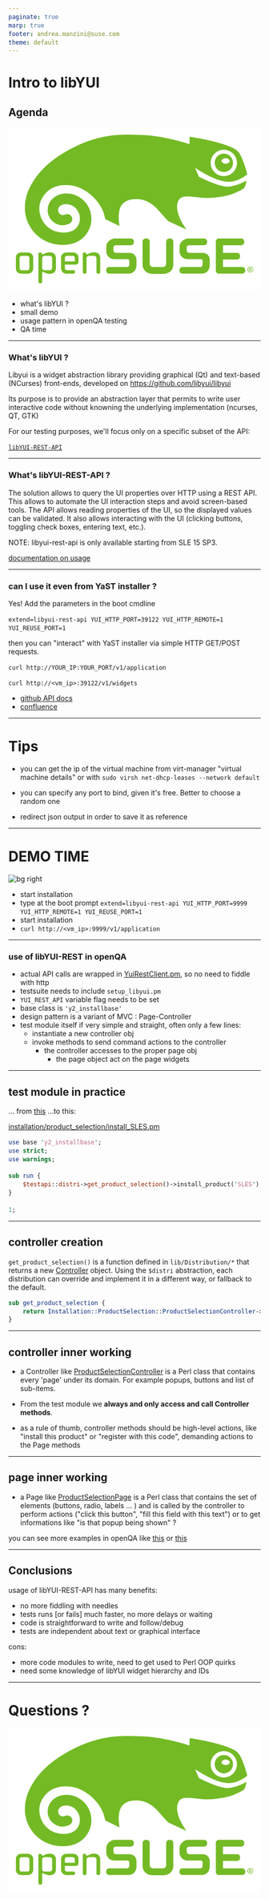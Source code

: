 ```yaml
---
paginate: true
marp: true
footer: andrea.manzini@suse.com
theme: default
---
```

# Intro to libYUI 

## Agenda

![bg left fit](img/opensuse-logo-color.svg)

- what's libYUI ?
- small demo
- usage pattern in openQA testing
- QA time

---
### What's libYUI ?

Libyui is a widget abstraction library providing graphical (Qt) and text-based (NCurses) front-ends, developed on https://github.com/libyui/libyui

Its purpose is to provide an abstraction layer that permits to write user interactive code without knowning the underlying implementation (ncurses, QT, GTK)

For our testing purposes, we'll focus only on a specific subset of the API: 

[`libYUI-REST-API`](https://github.com/libyui/libyui/tree/master/libyui-rest-api/doc)


---
### What's libYUI-REST-API ?

The solution allows to query the UI properties over HTTP using a REST API. This allows to automate the UI interaction steps and avoid screen-based tools. The API allows reading properties of the UI, so the displayed values can be validated. It also allows interacting with the UI (clicking buttons, toggling check boxes, entering text, etc.).

NOTE: libyui-rest-api is only available starting from SLE 15 SP3.

[documentation on usage](https://github.com/libyui/libyui/tree/master/libyui-rest-api/doc)

---
### can I use it even from YaST installer ?

Yes! Add the parameters in the boot cmdline

`extend=libyui-rest-api YUI_HTTP_PORT=39122 YUI_HTTP_REMOTE=1 YUI_REUSE_PORT=1`

then you can "interact" with YaST installer via simple HTTP GET/POST requests.

`curl http://YOUR_IP:YOUR_PORT/v1/application`

`curl http://<vm_ip>:39122/v1/widgets`


- [github API docs](https://github.com/libyui/libyui/blob/master/libyui-rest-api/doc/API_v1.md) 
- [confluence](https://confluence.suse.com/display/~jgwang/Hands-on+for+libyui+REST+API)


---
# Tips

- you can get the ip of the virtual machine from virt-manager "virtual machine details" 
or with `sudo virsh net-dhcp-leases --network default`

- you can specify any port to bind, given it's free. Better to choose a random one 

- redirect json output in order to save it as reference


---
# DEMO TIME

![bg right](img/cat_typing.gif)

- start installation
- type at the boot prompt `extend=libyui-rest-api YUI_HTTP_PORT=9999 YUI_HTTP_REMOTE=1 YUI_REUSE_PORT=1`
- start installation
- `curl http://<vm_ip>:9999/v1/application`


---
### use of libYUI-REST in openQA

- actual API calls are wrapped in [YuiRestClient.pm](https://github.com/os-autoinst/os-autoinst-distri-opensuse/blob/master/lib/YuiRestClient.pm), so no need to fiddle with http
- testsuite needs to include `setup_libyui.pm`
- `YUI_REST_API` variable flag needs to be set
- base class is `'y2_installbase'`
- design pattern is a variant of MVC : Page-Controller
- test module itself if very simple and straight, often only a few lines:
    - instantiate a new controller obj
    - invoke methods to send command actions to the controller
        - the controller accesses to the proper page obj
            - the page object act on the page widgets 

---
## test module in practice

... from [this](https://github.com/os-autoinst/os-autoinst-distri-opensuse/blob/90d76e772bb0fd5100e51caa8be8cac29612cbf1/tests/installation/welcome.pm#L58) ...to this:

[installation/product_selection/install_SLES.pm](https://github.com/os-autoinst/os-autoinst-distri-opensuse/blob/master/tests/installation/product_selection/install_SLES.pm)

```perl
use base 'y2_installbase';
use strict;
use warnings;

sub run {
    $testapi::distri->get_product_selection()->install_product('SLES');
}

1;
```
---
## controller creation


`get_product_selection()` is a function defined in `lib/Distribution/*` that returns a new [Controller](https://github.com/os-autoinst/os-autoinst-distri-opensuse/blob/master/lib/Installation/ProductSelection/ProductSelectionController.pm) object. Using the `$distri` abstraction, each distribution can override and implement it in a different way, or fallback to the default.

```perl
sub get_product_selection {
    return Installation::ProductSelection::ProductSelectionController->new();
}
```

---
## controller inner working

- a Controller like [ProductSelectionController](https://github.com/os-autoinst/os-autoinst-distri-opensuse/blob/master/lib/Installation/ProductSelection/ProductSelectionController.pm) is a Perl class that contains every 'page' under its domain. For example popups, buttons and list of sub-items. 

- From the test module we **always and only access and call Controller methods**.

- as a rule of thumb, controller methods should be high-level actions, like "install this product" or "register with this code", demanding actions to the Page methods


---
## page inner working

- a Page like [ProductSelectionPage](https://github.com/os-autoinst/os-autoinst-distri-opensuse/blob/master/lib/Installation/ProductSelection/ProductSelectionPage.pm) is a Perl class that contains the set of elements (buttons, radio, labels ... ) and is called by the controller to perform actions ("click this button", "fill this field with this text") or to get informations like "is that popup being shown" ?


you can see more examples in openQA like [this](https://github.com/os-autoinst/os-autoinst-distri-opensuse/blob/master/tests/installation/system_role/select_role_desktop_with_GNOME.pm) or [this](https://github.com/os-autoinst/os-autoinst-distri-opensuse/blob/master/tests/installation/module_registration/register_extensions_and_modules.pm)

---
## Conclusions

usage of libYUI-REST-API has many benefits:
- no more fiddling with needles
- tests runs [or fails] much faster, no more delays or waiting
- code is straightforward to write and follow/debug
- tests are independent about text or graphical interface

cons:
- more code modules to write, need to get used to Perl OOP quirks
- need some knowledge of libYUI widget hierarchy and IDs

---
# Questions ?

![bg right fit](img/opensuse-logo-color.svg)

